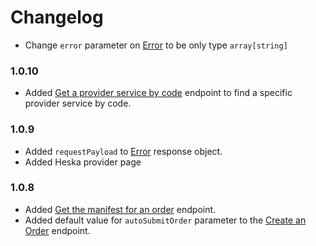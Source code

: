 # Changelog


- Change `error` parameter on [Error](docs/dmi/types/error) to be only type `array[string]`

### 1.0.10
- Added [Get a provider service by code](/docs/dmi/api/operations/get-providers-providerId-services-serviceCode) endpoint to find a specific provider service by code. 

### 1.0.9
- Added `requestPayload` to [Error](/docs/dmi/types/error) response object.
- Added Heska provider page

### 1.0.8
- Added [Get the manifest for an order](/docs/dmi/api/operations/get-a-order-manifest) endpoint. 
- Added default value for `autoSubmitOrder` parameter to the [Create an Order](/docs/dmi/api/operations/create-a-order) endpoint.
